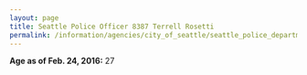 ```yaml
---
layout: page
title: Seattle Police Officer 8387 Terrell Rosetti
permalink: /information/agencies/city_of_seattle/seattle_police_department/copbook/8387/
---
```


**Age as of Feb. 24, 2016:** 27
